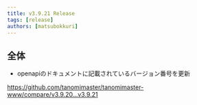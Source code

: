 ```yaml
---
title: v3.9.21 Release
tags: [release]
authors: [matsubokkuri]
---
```


<!-- truncate -->

## 全体

- openapiのドキュメントに記載されているバージョン番号を更新

https://github.com/tanomimaster/tanomimaster-www/compare/v3.9.20...v3.9.21

